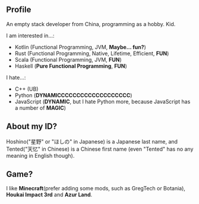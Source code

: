 <!--
**HoshinoTented/HoshinoTented** is a ✨ _special_ ✨ repository because its `README.md` (this file) appears on your GitHub profile.

Here are some ideas to get you started:

- 🔭 I’m currently working on ...
- 🌱 I’m currently learning ...
- 👯 I’m looking to collaborate on ...
- 🤔 I’m looking for help with ...
- 💬 Ask me about ...
- 📫 How to reach me: ...
- 😄 Pronouns: ...
- ⚡ Fun fact: ...
-->

## Profile

An empty stack developer from China, programming as a hobby. Kid.

I am interested in...:

* Kotlin (Functional Programming, JVM, **Maybe... fun?**)
* Rust (Functional Programming, Native, Lifetime, Efficient, **FUN**)
* Scala (Functional Programming, JVM, **FUN**)
* Haskell (**Pure Functional Programming**, **FUN**)

I hate...:

* C++ (UB)
* Python (**DYNAMICCCCCCCCCCCCCCCCCCC**)
* JavaScript (**DYNAMIC**, but I hate Python more, because JavaScript has a number of **MAGIC**)

## About my ID? 

Hoshino("星野" or "ほしの" in Japanese) is a Japanese last name, and Tented("天忆" in Chinese) is a Chinese first name (even "Tented" has no any meaning in English though).

## Game?

I like **Minecraft**(prefer adding some mods, such as GregTech or Botania), **Houkai Impact 3rd** and **Azur Land**.
